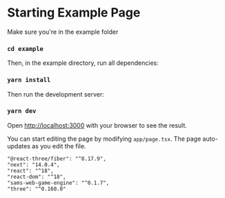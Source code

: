 # Starting Example Page

Make sure you're in the example folder

### `cd example`

Then, in the example directory, run all dependencies:

### `yarn install`

Then run the development server:

### `yarn dev`

Open [http://localhost:3000](http://localhost:3000) with your browser to see the result.

You can start editing the page by modifying `app/page.tsx`. The page auto-updates as you edit the file.

    "@react-three/fiber": "^8.17.9",
    "next": "14.0.4",
    "react": "^18",
    "react-dom": "^18",
    "sams-web-game-engine": "^0.1.7",
    "three": "^0.160.0"
